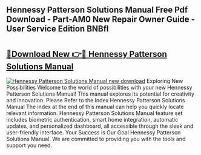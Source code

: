 ## Hennessy Patterson Solutions Manual Free Pdf Download - Part-AM0 New Repair Owner Guide - User Service Edition BNBfl

# <h2><a href="http://bc63398.oget.top/?id=Hennessy+Patterson+Solutions+Manual">🔗Download New 👉🔴 Hennessy Patterson Solutions Manual</a></h2>

[![Hennessy Patterson Solutions Manual new download](https://i.imgur.com/5g1atiW.png)](http://bc63398.oget.top/?id=Hennessy+Patterson+Solutions+Manual)
Exploring New Possibilities Welcome to the world of possibilities with your new Hennessy Patterson Solutions Manual! This manual explores its potential for creativity and innovation. Please Refer to the Index Hennessy Patterson Solutions Manual The index at the end of this manual can help you quickly locate relevant information. Hennessy Patterson Solutions Manual feature set includes biometric authentication, smart home integration, automatic updates, and personalized dashboard, all accessible through the sleek and user-friendly interface. Your Success is Our Goal Hennessy Patterson Solutions Manual. We are committed to providing you with the tools and support you need.
